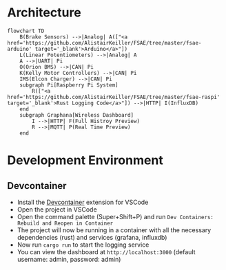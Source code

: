 # Architecture
```mermaid
flowchart TD
    B(Brake Sensors) -->|Analog| A(["<a href='https://github.com/AlistairKeiller/FSAE/tree/master/fsae-arduino' target='_blank'>Arduino</a>"])
    L(Linear Potentiometers) -->|Analog| A
    A -->|UART| Pi
    O(Orion BMS) -->|CAN| Pi
    K(Kelly Motor Controllers) -->|CAN| Pi
    IMS(Elcon Charger) -->|CAN| Pi
    subgraph Pi[Raspberry Pi System]
        R(["<a href='https://github.com/AlistairKeiller/FSAE/tree/master/fsae-raspi' target='_blank'>Rust Logging Code</a>"]) -->|HTTP| I(InfluxDB)
    end
    subgraph Graphana[Wireless Dashboard]
        I -->|HTTP| F(Full Histroy Preview)
        R -->|MQTT| P(Real Time Preview)
    end
```
# Development Environment
## Devcontainer
- Install the [Devcontainer](https://marketplace.visualstudio.com/items?itemName=ms-vscode-remote.remote-containers) extension for VSCode
- Open the project in VSCode
- Open the command palette (Super+Shift+P) and run `Dev Containers: Rebuild and Reopen in Container`
- The project will now be running in a container with all the necessary dependencies (rust) and services (grafana, influxdb)
- Now run `cargo run` to start the logging service
- You can view the dashboard at `http://localhost:3000` (default username: admin, password: admin)